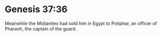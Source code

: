 # Genesis 37:36

Meanwhile the Midianites had sold him in Egypt to Potiphar, an officer of Pharaoh, the captain of the guard.
